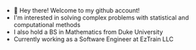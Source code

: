 - 👋 Hey there! Welcome to my github account!
- I'm interested in solving complex problems with statistical and computational methods
- I also hold a BS in Mathematics from Duke University 
- Currently working as a Software Engineer at EzTrain LLC

<!---
- I'll be starting my PhD in Statistics at the University of Washington in Fall 2021
euresa/euresa is a ✨ special ✨ repository because its `README.md` (this file) appears on your GitHub profile.
You can click the Preview link to take a look at your changes.
--->
